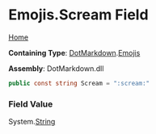 # Emojis\.Scream Field

[Home](../../../README.md)

**Containing Type**: [DotMarkdown](../../README.md)\.[Emojis](../README.md)

**Assembly**: DotMarkdown\.dll

```csharp
public const string Scream = ":scream:"
```

### Field Value

System\.[String](https://docs.microsoft.com/en-us/dotnet/api/system.string)